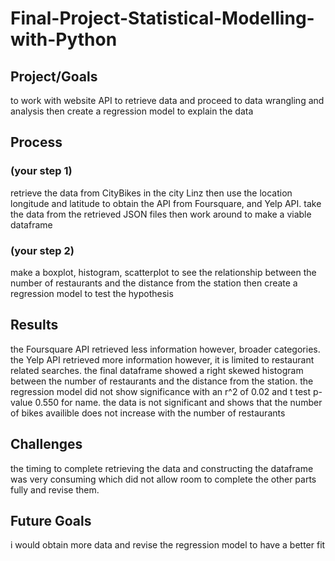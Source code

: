 # Final-Project-Statistical-Modelling-with-Python

## Project/Goals
to work with website API to retrieve data and proceed to data wrangling and analysis then create a regression model to explain the data
## Process
### (your step 1)
retrieve the data from CityBikes in the city Linz then use the location longitude and latitude to obtain the API from Foursquare, and Yelp API. 
take the data from the retrieved JSON files then work around to make a viable dataframe 
### (your step 2)
make a boxplot, histogram, scatterplot to see the relationship between the number of restaurants and the distance from the station then create a regression model to test the hypothesis 
## Results
the Foursquare API retrieved less information however, broader categories. the Yelp API retrieved more information however, it is limited to restaurant related searches. the final dataframe showed a right skewed histogram between the number of restaurants and the distance from the station. 
the regression model did not show significance with an r^2 of 0.02 and t test p-value 0.550 for name. the data is not significant and shows that the number of bikes availible does not increase with the number of restaurants 
## Challenges 
the timing to complete retrieving the data and constructing the dataframe was very consuming which did not allow room to complete the other parts fully and revise them. 
## Future Goals
i would obtain more data and revise the regression model to have a better fit